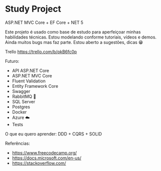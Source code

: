 # Study Project
ASP.NET MVC Core + EF Core + NET 5

Este projeto é usado como base de estudo para aperfeiçoar minhas habilidades técnicas. Estou modelando conforme tutoriais, vídeos e demos.
Ainda muitos bugs mas faz parte. Estou aberto a sugestões, dicas 😁

Trello
https://trello.com/b/pkB6fc0p

Futuro:
 - API ASP.NET Core
 - ASP.NET MVC Core
 - Fluent Validation
 - Entity Framework Core
 - Swagger
 - RabbitMQ 📝
 - SQL Server 
 - Postgres
 - Docker
 - Azure ☁️
 - Tests
 
O que eu quero aprender: DDD + CQRS + SOLID
 
 Referências:
  - https://www.freecodecamp.org/
  - https://docs.microsoft.com/en-us/
  - https://stackoverflow.com/
